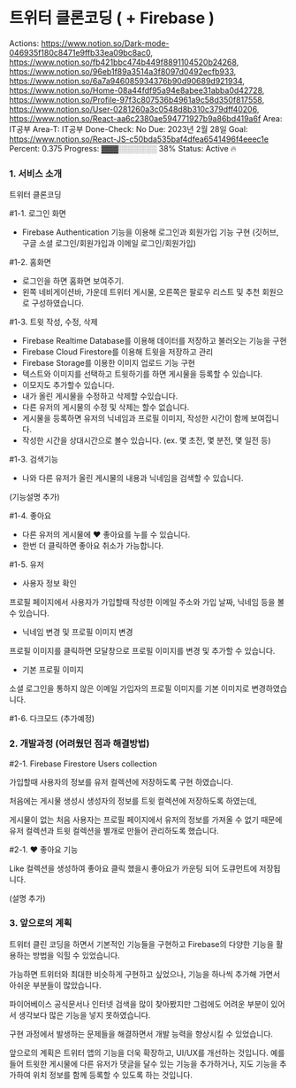 # 트위터 클론코딩 ( + Firebase )

Actions: https://www.notion.so/Dark-mode-046935f180c8471e9ffb33ea09bc8ac0, https://www.notion.so/fb421bbc474b449f8891104520b24268, https://www.notion.so/96eb1f89a3514a3f8097d0492ecfb933, https://www.notion.so/6a7a946085934376b90d90689d921934, https://www.notion.so/Home-08a44fdf95a94e8abee31abba0d42728, https://www.notion.so/Profile-97f3c807536b4961a9c58d350f817558, https://www.notion.so/User-0281260a3c0548d8b310c379dff40206, https://www.notion.so/React-aa6c2380ae594771927b9a86bd419a6f
Area: IT공부
Area-T: IT공부
Done-Check: No
Due: 2023년 2월 28일
Goal: https://www.notion.so/React-JS-c50bda535baf4dfea6541496f4eeec1e
Percent: 0.375
Progress: ▓▓▓░░░░░░░ 38%
Status: Active 🔥

### 1. 서비스 소개

트위터 클론코딩

#1-1. 로그인 화면

- Firebase Authentication 기능을 이용해 로그인과 회원가입 기능 구현 (깃허브, 구글 소셜 로그인/회원가입과 이메일 로그인/회원가입)

#1-2. 홈화면

- 로그인을 하면 홈화면 보여주기.
- 왼쪽 네비게이션바, 가운데 트위터 게시물, 오른쪽은 팔로우 리스트 및 추천 회원으로 구성하였습니다.

#1-3. 트윗 작성, 수정, 삭제

- Firebase Realtime Database를 이용해 데이터를 저장하고 불러오는 기능을 구현
- Firebase Cloud Firestore를 이용해 트윗을 저장하고 관리
- Firebase Storage를 이용한 이미지 업로드 기능 구현
- 텍스트와 이미지를 선택하고 트윗하기를 하면 게시물을 등록할 수 있습니다.
- 이모지도 추가할수 있습니다.
- 내가 올린 게시물을 수정하고 삭제할 수있습니다.
- 다른 유저의 게시물의 수정 및 삭제는 할수 없습니다.
- 게시물을 등록하면 유저의 닉네임과 프로필 이미지, 작성한 시간이 함께 보여집니다.
- 작성한 시간을 상대시간으로 볼수 있습니다. (ex. 몇 초전, 몇 분전, 몇 일전 등)

#1-3. 검색기능

- 나와 다른 유저가 올린 게시물의 내용과 닉네임을 검색할 수 있습니다.

(기능설명 추가)

#1-4. 좋아요

- 다른 유저의 게시물에 ❤️ 좋아요를 누를 수 있습니다.
- 한번 더 클릭하면 좋아요 취소가 가능합니다.

#1-5. 유저

- 사용자 정보 확인

프로필 페이지에서 사용자가 가입할때 작성한 이메일 주소와 가입 날짜, 닉네임 등을 볼수 있습니다.

- 닉네임 변경 및 프로필 이미지 변경

프로필 이미지를 클릭하면 모달창으로 프로필 이미지를 변경 및 추가할 수 있습니다.

- 기본 프로필 이미지

소셜 로그인을 통하지 않은 이메일 가입자의 프로필 이미지를 기본 이미지로 변경하였습니다.

#1-6. 다크모드 (추가예정)

### 2. 개발과정 (어려웠던 점과 해결방법)

#2-1. Firebase Firestore Users collection

가입할때 사용자의 정보를 유저 컬렉션에 저장하도록 구현 하였습니다.

처음에는 게시물 생성시 생성자의 정보를 트윗 컬렉션에 저장하도록 하였는데,

게시물이 없는 처음 사용자는 프로필 페이지에서 유저의 정보를 가져올 수 없기 때문에 유저 컬렉션과 트윗 컬렉션을 별개로 만들어 관리하도록 했습니다.

#2-1. ❤️ 좋아요 기능

Like 컬렉션을 생성하여 좋아요 클릭 했을시 좋아요가 카운팅 되어 도큐먼트에 저장됩니다.

(설명 추가)

### 3. 앞으로의 계획

트위터 클린 코딩을 하면서 기본적인 기능들을 구현하고 Firebase의 다양한 기능을 활용하는 방법을 익힐 수 있었습니다.

가능하면 트위터와 최대한 비슷하게 구현하고 싶었으나, 기능을 하나씩 추가해 가면서 아쉬운 부분들이 많았습니다.

파이어베이스 공식문서나 인터넷 검색을 많이 찾아봤지만 그럼에도 어려운 부분이 있어서 생각보다 많은 기능을 넣지 못하였습니다.

구현 과정에서 발생하는 문제들을 해결하면서 개발 능력을 향상시킬 수 있었습니다.

앞으로의 계획은 트위터 앱의 기능을 더욱 확장하고, UI/UX를 개선하는 것입니다. 예를 들어 트윗한 게시물에 다른 유저가 댓글을 달수 있는 기능을 추가하거나, 지도 기능을 추가하여 위치 정보를 함께 등록할 수 있도록 하는 것입니다.
